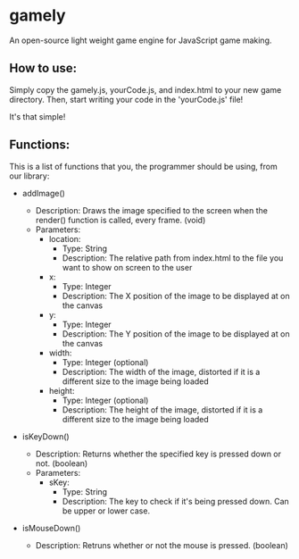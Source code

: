# gamely
An open-source light weight game engine for JavaScript game making.
## How to use:
Simply copy the gamely.js, yourCode.js, and index.html to your new game directory. Then, start writing your code in the 'yourCode.js' file!

It's that simple!

## Functions:
This is a list of functions that you, the programmer should be using, from our library:

* addImage()
  * Description: Draws the image specified to the screen when the render() function is called, every frame. (void)
  * Parameters:
    * location: 
      * Type: String
      * Description: The relative path from index.html to the file you want to show on screen to the user
    * x:
      * Type: Integer
      * Description: The X position of the image to be displayed at on the canvas
    * y:
      * Type: Integer
      * Description: The Y position of the image to be displayed at on the canvas
    * width:
      * Type: Integer (optional)
      * Description: The width of the image, distorted if it is a different size to the image being loaded
    * height:
      * Type: Integer (optional)
      * Description: The height of the image, distorted if it is a different size to the image being loaded

* isKeyDown()
  * Description: Returns whether the specified key is pressed down or not. (boolean)
  * Parameters:
    * sKey: 
      * Type: String
      * Description: The key to check if it's being pressed down. Can be upper or lower case.

* isMouseDown()
  * Description: Retruns whether or not the mouse is pressed. (boolean)